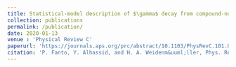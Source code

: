 ```yaml
---
title: Statistical-model description of $\gamma$ decay from compound-nucleus resonances
collection: publications
permalink: /publication/
date: 2020-01-13
venue : 'Physical Review C'
paperurl: 'https://journals.aps.org/prc/abstract/10.1103/PhysRevC.101.014607'
citation: 'P. Fanto, Y. Alhassid, and H. A. Weidenm&uuml;ller, Phys. Rev. C. <b>101</b>, 014607 (2020).'
---
```

